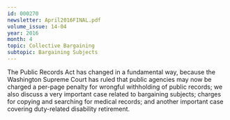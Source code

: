 ```yaml
---
id: 000270
newsletter: April2016FINAL.pdf
volume_issue: 14-04
year: 2016
month: 4
topic: Collective Bargaining
subtopic: Bargaining Subjects
---
```


The Public Records Act has changed in a fundamental way, because the Washington Supreme Court has ruled that public agencies may now be charged a per-page penalty for wrongful withholding of public records; we also discuss a very important case related to bargaining subjects; charges for copying and searching for medical records; and another important case covering duty-related disability retirement.